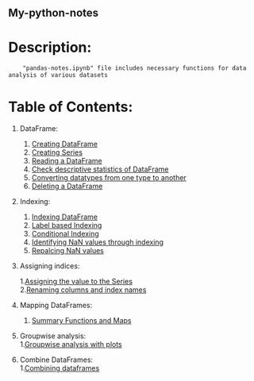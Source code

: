 ## My-python-notes

# Description: 
        "pandas-notes.ipynb" file includes necessary functions for data analysis of various datasets

# Table of Contents:

1. DataFrame:

    1. [Creating DataFrame](#Creating-DataFrame:)  
    2. [Creating Series](#Creating-Series:) 
    3. [Reading a DataFrame](#Reading-DataFiles:)
    4. [Check descriptive statistics of DataFrame](#Know-descriptive-statistics-in-DataFrame:)
    5. [Converting datatypes from one type to another](#Conversion-of-datatypes-from-one-dtype-to-another)
    6. [Deleting a DataFrame](#Deleting-a-dataframe-to-save-memory-space)  
2. Indexing:

    1. [Indexing DataFrame](#Indexing-in-pandas)
    2. [Label based Indexing](#Label-based-Indexing)
    3. [Conditional Indexing](#Conditional-Indexing)  
    4. [Identifying NaN values through indexing](#Identifying-nan-values:)  
    5. [Repalcing NaN values](#Indentifying-NaN-values-and-replacing-them)
3. Assigning indices:

    1.[Assigning the value to the Series](#Assigning-data-to-the-Series:)   
    2.[Renaming columns and index names](#Renaming-the-column-names,index-names)
4. Mapping DataFrames:
    1. [Summary Functions and Maps](#Summary-functions-and-maps:)
5. Groupwise analysis:  
    1.[Groupwise analysis with plots](#Groupwise-analysis:)
6. Combine DataFrames:  
    1.[Combining dataframes](#Combine-DataFrame/Series)
